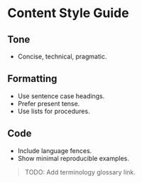 # Content Style Guide

## Tone
- Concise, technical, pragmatic.

## Formatting
- Use sentence case headings.
- Prefer present tense.
- Use lists for procedures.

## Code
- Include language fences.
- Show minimal reproducible examples.

> TODO: Add terminology glossary link.
